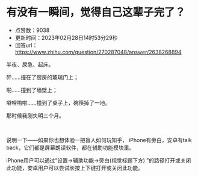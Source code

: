 # 有没有一瞬间，觉得自己这辈子完了？
- 点赞数：9038
- 更新时间：2023年02月28日14时53分29秒
- 回答url：https://www.zhihu.com/question/270287048/answer/2638268894
<body>
 <p data-pid="nxVIlS7k">半夜、尿急、起床。</p>
 <p data-pid="9wbo5RHy">砰……撞在了厨房的玻璃门上；</p>
 <p data-pid="qPSfuiWx">啪……撞到了墙壁上；</p>
 <p data-pid="uouZXAtv">噼哩啪啦……撞到了桌子上，碗筷掉了一地。</p>
 <p data-pid="fQmAYN5H">那时候我刚失明三个月。</p>
 <p class="ztext-empty-paragraph"><br></p>
 <p data-pid="2jsIHw-H">说明一下——如果你也想体验一把盲人如何玩知乎， iPhone有旁白，安卓有talk back，它们都是屏幕朗读软件，都在辅助功能模块里。</p>
 <p data-pid="XXFlb4ii">iPhone用户可以通过“设置→辅助功能→旁白(视觉标题下方) ”的路径打开或关闭此功能，安卓用户可以尝试长按上下键打开或关闭此功能。</p><a data-draft-node="block" data-draft-type="mcn-link-card" data-mcn-id="1613908137031036928"></a>
 <p></p>
 <p></p><a data-draft-node="block" data-draft-type="mcn-link-card" data-mcn-id="1613914508975382528"></a>
 <p></p>
</body>